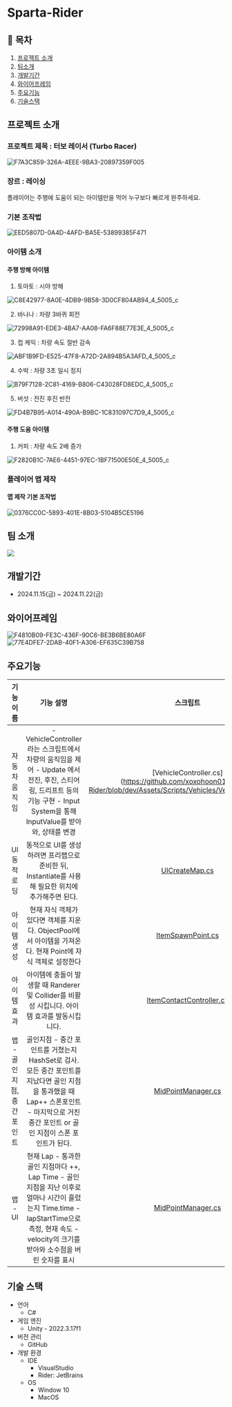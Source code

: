 # Sparta-Rider
 
## 📖 목차
1. [프로젝트 소개](#프로젝트-소개)
2. [팀소개](#팀-소개)
3. [개발기간](#개발기간)
4. [와이어프레임](#와이어프레임)
5. [주요기능](#주요기능)
6. [기술스택](#기술스택)

## 프로젝트 소개
### 프로젝트 제목 : 터보 레이서 (Turbo Racer)
![F7A3C859-326A-4EEE-9BA3-20897359F005](https://github.com/user-attachments/assets/5c99b403-88af-4b7d-a1e3-1a3d927b565c)
### 장르 : 레이싱
플레이어는 주행에 도움이 되는 아이템만을 먹어 누구보다 빠르게 완주하세요.
### 기본 조작법
![EED5807D-0A4D-4AFD-BA5E-53899385F471](https://github.com/user-attachments/assets/1ce8eda9-68f1-4844-b5e1-d4901398f2b9)

### 아이템 소개
#### 주행 방해 아이템
1. 토마토 : 시야 방해

![C8E42977-8A0E-4DB9-9B58-3D0CF804AB94_4_5005_c](https://github.com/user-attachments/assets/c0030f88-45d6-440b-b9b3-99419ed9173b)

2. 바나나 : 차량 3바퀴 회전

![72998A91-EDE3-4BA7-AA08-FA6F88E77E3E_4_5005_c](https://github.com/user-attachments/assets/f5d1cba1-82c8-4900-8508-0b46afc6d6d4)

3. 컵 케익 : 차량 속도 절반 감속

![ABF1B9FD-E525-47F8-A72D-2A894B5A3AFD_4_5005_c](https://github.com/user-attachments/assets/2ee024c6-59cc-414b-9555-1fdc2d2748f1)

4. 수박 : 차량 3초 일시 정지

![B79F7128-2C81-4169-B806-C43028FD8EDC_4_5005_c](https://github.com/user-attachments/assets/e8ebbe15-5ed2-49ba-80c2-022780c5f655)

5. 버섯 : 전진 후진 반전

![FD4B7B95-A014-490A-B9BC-1C831097C7D9_4_5005_c](https://github.com/user-attachments/assets/f109ef8c-04ab-47eb-a19d-c699945c0e23)

#### 주행 도움 아이템
1. 커피 : 차량 속도 2배 증가

![F2820B1C-7AE6-4451-97EC-1BF71500E50E_4_5005_c](https://github.com/user-attachments/assets/5ed3c736-3822-4770-ad76-80375592154a)

### 플레이어 맵 제작
#### 맵 제작 기본 조작법
![0376CC0C-5893-401E-8B03-5104B5CE5196](https://github.com/user-attachments/assets/95eaf234-137b-4d2c-809b-7cbcbcf26ff7)

## 팀 소개
<a href="https://github.com/xoxohoon01/Sparta-Rider/graphs/contributors">
<img src = "https://contrib.rocks/image?repo=xoxohoon01/Sparta-Rider">
</a>

## 개발기간
- 2024.11.15(금) ~ 2024.11.22(금)

## 와이어프레임
![F4810B09-FE3C-436F-90C6-BE3B6BE80A6F](https://github.com/user-attachments/assets/17ea84b4-0768-4e8e-9ab1-a90d8c517d0a)
![77E4DFE7-2DAB-40F1-A306-EF635C39B758](https://github.com/user-attachments/assets/7d1ae2a0-bc6d-41f3-bc69-79c84f5b3c82)

## 주요기능
|기능 이름|기능 설명|스크립트|
|:---:|:---:|:---:|
|자동차 움직임|- VehicleController라는 스크립트에서 차량의 움직임을 제어 - Update 에서 전진, 후진, 스티어링, 드리프트 등의 기능 구현 - Input System을 통해 InputValue를 받아와, 상태를 변경|[VehicleController.cs]  (https://github.com/xoxohoon01/Sparta-Rider/blob/dev/Assets/Scripts/Vehicles/VehicleController.cs)|
|UI 동적 로딩 |동적으로 UI를 생성하려면 프리팹으로 준비한 뒤, Instantiate를 사용해 필요한 위치에 추가해주면 된다.|[UICreateMap.cs](https://github.com/xoxohoon01/Sparta-Rider/blob/dev/Assets/Scripts/UI/UICreateMap.cs)|
|아이템생성|현재 자식 객체가 있다면 객체를 지운다. ObjectPool에서 아이템을 가져온다. 현재 Point에 자식 객체로 설정한다|[ItemSpawnPoint.cs](https://github.com/xoxohoon01/Sparta-Rider/blob/dev/Assets/Scripts/Item/ItemSpawnPoint.cs)|
|아이템효과|아이템에 충돌이 발생할 때 Randerer 및 Collider를 비활성 시킵니다. 아이템 효과를 발동시킵니다.|[ItemContactController.cs](https://github.com/xoxohoon01/SpartaRider/blob/dev/Assets/Scripts/Item/Controller/ItemContactController.cs)
|맵  - 골인 지점, 중간 포인트|골인지점 - 중간 포인트를 거쳤는지 HashSet로 검사. 모든 중간 포인트를 지났다면 골인 지점을 통과했을 때 Lap++ 스폰포인트 - 마지막으로 거친 중간 포인트 or 골인 지점이 스폰 포인트가 된다.|[MidPointManager.cs](https://github.com/xoxohoon01/Sparta-Rider/blob/dev/Assets/Scripts/Managers/MidPointManager.cs)
|맵  - UI|현재 Lap - 통과한 골인 지점마다 ++, Lap Time - 골인 지점을 지난 이후로 얼마나 시간이 흘렀는지 Time.time - lapStartTime으로 측정, 현재 속도 - velocity의 크기를 받아와 소수점을 버린 숫자를 표시|[MidPointManager.cs](https://github.com/xoxohoon01/Sparta-Rider/blob/dev/Assets/Scripts/Managers/MidPointManager.cs)

## 기술 스택
- 언어
  - C#
- 게임 엔진
  - Unity - 2022.3.17f1
- 버전 관리
  - GitHub
- 개발 환경
  - IDE
    - VisualStudio
    - Rider: JetBrains
  - OS
    - Window 10
    - MacOS
